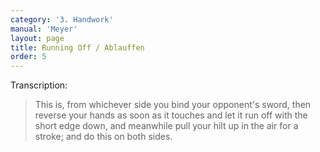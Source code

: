```yaml
---
category: '3. Handwork'
manual: 'Meyer'
layout: page
title: Running Off / Ablauffen
order: 5
---
```


Transcription:

> This is, from whichever side you bind your opponent's sword, then reverse your hands as soon as it touches and let it run off with the short edge down, and meanwhile pull your hilt up in the air for a stroke; and do this on both sides.
